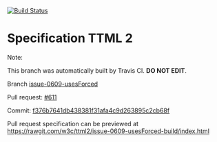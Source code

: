 [![Build Status](https://travis-ci.org/w3c/ttml2.svg?branch=issue-0609-usesForced)](https://travis-ci.org/w3c/ttml2)


# Specification TTML 2


Note:


This branch was automatically built by Travis CI. <b>DO NOT EDIT</b>.


 Branch [issue-0609-usesForced](https://github.com/w3c/ttml2/tree/issue-0609-usesForced)


 Pull request: [#611](https://github.com/w3c/ttml2/pull/611)


 Commit: [f376b7641db438381f31afa4c9d263895c2cb68f](https://github.com/w3c/ttml2/commit/f376b7641db438381f31afa4c9d263895c2cb68f)

Pull request specification can be previewed at https://rawgit.com/w3c/ttml2/issue-0609-usesForced-build/index.html



